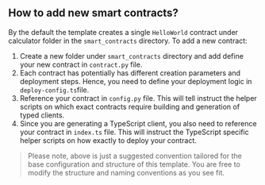 ## How to add new smart contracts?

By the default the template creates a single `HelloWorld` contract under calculator folder in the `smart_contracts` directory. To add a new contract:

1. Create a new folder under `smart_contracts` directory and add define your new contract in `contract.py` file.
2. Each contract has potentially has different creation parameters and deployment steps. Hence, you need to define your deployment logic in `deploy-config.ts`file.
3. Reference your contract in `config.py` file. This will tell instruct the helper scripts on which exact contracts require building and generation of typed clients.
4. Since you are generating a TypeScript client, you also need to reference your contract in `index.ts` file. This will instruct the TypeScript specific helper scripts on how exactly to deploy your contract.

> Please note, above is just a suggested convention tailored for the base configuration and structure of this template. You are free to modify the structure and naming conventions as you see fit.
